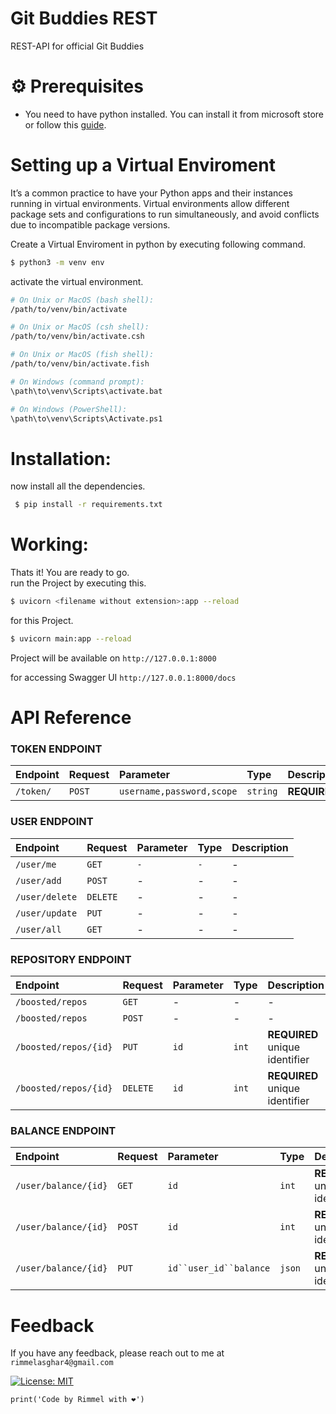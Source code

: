 <link href="https://cdn.jsdelivr.net/npm/bootstrap@5.0.2/dist/css/bootstrap.min.css" rel="stylesheet" integrity="sha384-EVSTQN3/azprG1Anm3QDgpJLIm9Nao0Yz1ztcQTwFspd3yD65VohhpuuCOmLASjC" crossorigin="anonymous">

# Git Buddies REST
REST-API for official Git Buddies
# ⚙️ Prerequisites

- You need to have python installed. You can install it from microsoft store or follow this [guide](https://www.geeksforgeeks.org/how-to-install-python-on-windows/).

# Setting up a Virtual Enviroment

It’s a common practice to have your Python apps and their instances running in virtual environments. Virtual environments allow different package sets and configurations to run simultaneously, and avoid conflicts due to incompatible package versions. 

Create a Virtual Enviroment in python by executing following command.
```bash
$ python3 -m venv env
```
activate the virtual environment.
```bash
# On Unix or MacOS (bash shell): 
/path/to/venv/bin/activate

# On Unix or MacOS (csh shell):
/path/to/venv/bin/activate.csh

# On Unix or MacOS (fish shell):
/path/to/venv/bin/activate.fish

# On Windows (command prompt):
\path\to\venv\Scripts\activate.bat

# On Windows (PowerShell):
\path\to\venv\Scripts\Activate.ps1
```

# Installation:
now install all the dependencies.
```bash
 $ pip install -r requirements.txt
```

# Working:
Thats it! You are ready to go. </br>
run the Project by executing this.
```bash
$ uvicorn <filename without extension>:app --reload
```

for this Project.
```bash
$ uvicorn main:app --reload
```


Project will be available on
``http://127.0.0.1:8000``

for accessing Swagger UI
``http://127.0.0.1:8000/docs``

# API Reference


### TOKEN ENDPOINT

| Endpoint | Request | Parameter | Type     | Description                       |
| :-------- | :-------- | :-------- | :------- | :-------------------------------- |
| `/token/`     | `POST`     |   `username,password,scope`  | `string` | **REQUIRED**  |


### USER ENDPOINT

| Endpoint | Request | Parameter | Type     | Description                       |
| :-------- | :-------- | :------- | :-------- | :-------------------------------- |
| `/user/me`     | `GET`     |  `- `    | `-` | -  |
| `/user/add`     | `POST`     |  -     | - | -  |
| `/user/delete`     | `DELETE`     |  -   | -| -  |
| `/user/update`     | `PUT`     | -     | - | -  |
| `/user/all`     | `GET`     | -    | - | -  |

### REPOSITORY ENDPOINT

| Endpoint | Request | Parameter | Type     | Description                       |
| :-------- | :--------| :--------  | :------- | :-------------------------------- |
| `/boosted/repos`     | `GET`     |-     | - | -  |
| `/boosted/repos`     | `POST`     |-     | - | -  |
| `/boosted/repos/{id}`     | `PUT`     | `id`   | `int` | **REQUIRED** unique identifier  |
| `/boosted/repos/{id}`     | `DELETE`     | `id`   | `int` | **REQUIRED**  unique identifier|

### BALANCE  ENDPOINT

| Endpoint | Request | Parameter | Type     | Description                       |
| :-------- | :--------| :--------  | :------- | :-------------------------------- |
| `/user/balance/{id}`     | `GET`     |`id`     | `int` | **REQUIRED** unique identifier |
| `/user/balance/{id}`     | `POST`     |`id`     | `int` | **REQUIRED** unique identifier  |
| `/user/balance/{id}`     | `PUT`     | `id``user_id``balance`   | `json` | **REQUIRED** unique identifier  |

# Feedback
If you have any feedback, please reach out to me at  `rimmelasghar4@gmail.com` 


[![License: MIT](https://img.shields.io/badge/License-MIT-purple.svg)](https://opensource.org/licenses/MIT)

```
print('Code by Rimmel with ❤')
```

